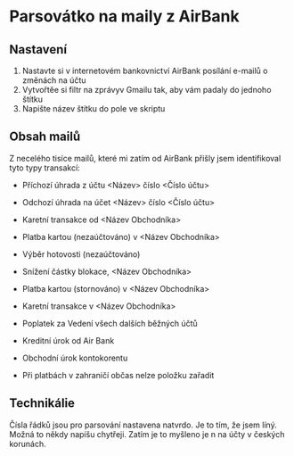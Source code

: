 # Parsovátko na maily z AirBank

## Nastavení

1. Nastavte si v internetovém bankovnictví AirBank posílání e-mailů o změnách na účtu
2. Vytvořtěe si filtr na zprávyv Gmailu tak, aby vám padaly do jednoho štítku
3. Napište název štítku do pole ve skriptu

## Obsah mailů
Z necelého tisíce mailů, které mi zatím od AirBank přišly jsem identifikoval tyto typy transakcí:

* Příchozí úhrada z účtu <Název> číslo <Číslo účtu>
* Odchozí úhrada na účet <Název> číslo <Číslo účtu>
* Karetní transakce od <Název Obchodníka>
* Platba kartou (nezaúčtováno) v <Název Obchodníka>
* Výběr hotovosti (nezaúčtováno) <Kde>
* Snížení částky blokace, <Název Obchodníka>
* Platba kartou (stornováno) v <Název Obchodníka>
* Karetní transakce v <Název Obchodníka>


* Poplatek za Vedení všech dalších běžných účtů
* Kreditní úrok od Air Bank
* Obchodní úrok kontokorentu

* Při platbách v zahraničí občas nelze položku zařadit

## Technikálie
Čísla řádků jsou pro parsování nastavena natvrdo. Je to tím, že jsem líný. Možná to někdy napíšu chytřeji.
Zatím je to myšleno je n na účty v českých korunách.